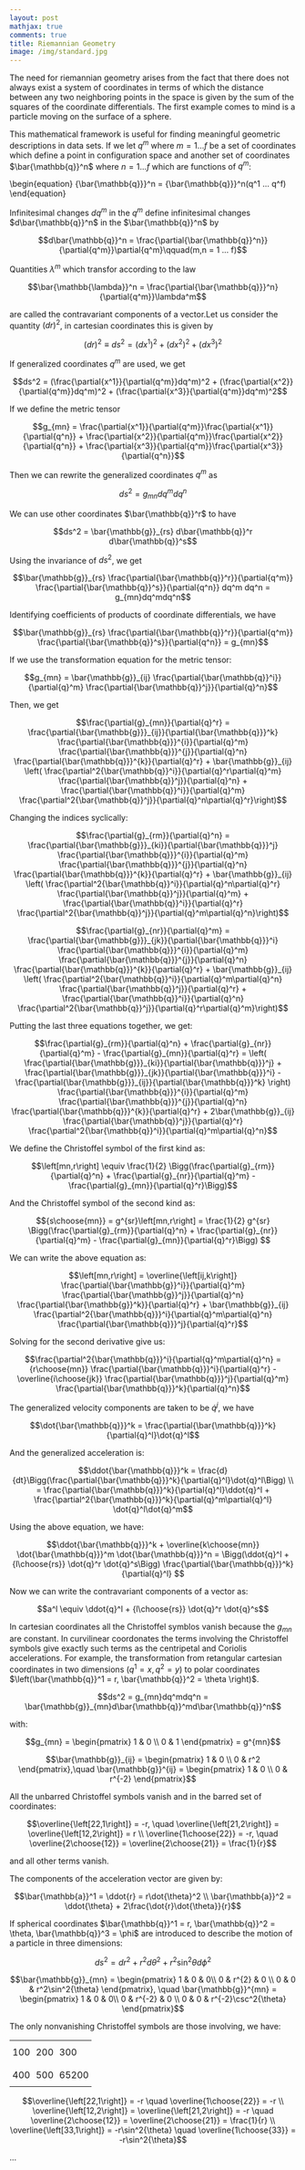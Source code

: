 ```yaml
---
layout: post
mathjax: true
comments: true
title: Riemannian Geometry
image: /img/standard.jpg
---
```

<style type="text/css">
.tg  {border-collapse:collapse;border-spacing:0;}
.tg td{border-color:black;border-style:solid;border-width:0px;
  overflow:hidden;padding:10px 5px;word-break:normal;}
.tg tr{border-color:black;border-style:solid;border-width:0px;
  overflow:hidden;padding:10px 5px;word-break:normal;}
.tg th{border-color:black;border-style:solid;border-width:0px;
  font-weight:normal;overflow:hidden;padding:10px 5px;word-break:normal;}
.tg .tg-0pky{border-color:inherit;text-align:left;vertical-align:top}
</style>

The need for riemannian geometry arises from the fact that there does not always exist a system of coordinates in 
terms of which the distance between any two neighboring points in the space is given by the sum of the squares of the 
coordinate differentials.  The first example comes to mind is a particle moving on the surface of a sphere. 

This mathematical framework is useful for finding meaningful geometric descriptions in data sets. 
If we let $q^m$ where $m=1 ... f$ be a set of coordinates which define a point in configuration space and another set of coordinates $\bar{\mathbb{q}}^n$ where $n=1 ... f$ which are functions of $q^m$:

\begin{equation}
{\bar{\mathbb{q}}}^n = {\bar{\mathbb{q}}}^n(q^1 ... q^f)
\end{equation}


Infinitesimal changes $dq^m$ in the $q^m$ define infinitesimal changes $d\bar{\mathbb{q}}^n$ in the $\bar{\mathbb{q}}^n$ by 

$$d\bar{\mathbb{q}}^n = \frac{\partial{\bar{\mathbb{q}}^n}}{\partial{q^m}}\partial{q^m}\qquad(m,n = 1 ... f)$$

Quantities $\lambda^m$ which transfor according to the law

$$\bar{\mathbb{\lambda}}^n = \frac{\partial{\bar{\mathbb{q}}}^n}{\partial{q^m}}\lambda^m$$

are called the contravariant components of a vector.Let us consider the quantity $(dr)^2$, in cartesian coordinates this is given by 

$$(dr)^2 \equiv ds^2 = (dx^1)^2 + (dx^2)^2 +(dx^3)^2$$

If generalized coordinates $q^m$ are used, we get

$$ds^2 = (\frac{\partial{x^1}}{\partial{q^m}}dq^m)^2 + (\frac{\partial{x^2}}{\partial{q^m}}dq^m)^2 + (\frac{\partial{x^3}}{\partial{q^m}}dq^m)^2$$

If we define the metric tensor 

$$g_{mn} = \frac{\partial{x^1}}{\partial{q^m}}\frac{\partial{x^1}}{\partial{q^n}} + \frac{\partial{x^2}}{\partial{q^m}}\frac{\partial{x^2}}{\partial{q^n}} + \frac{\partial{x^3}}{\partial{q^m}}\frac{\partial{x^3}}{\partial{q^n}}$$

Then we can rewrite the generalized coordinates $q^m$ as 

$$ds^2 = g_{mn}dq^m dq^n$$

We can use other coordinates $\bar{\mathbb{q}}^r$ to have

$$ds^2 = \bar{\mathbb{g}}_{rs} d\bar{\mathbb{q}}^r d\bar{\mathbb{q}}^s$$

Using the invariance of $ds^2$, we get

$$\bar{\mathbb{g}}_{rs} \frac{\partial{\bar{\mathbb{q}}^r}}{\partial{q^m}} \frac{\partial{\bar{\mathbb{q}}^s}}{\partial{q^n}} dq^m dq^n = g_{mn}dq^mdq^n$$

Identifying coefficients of products of coordinate differentials, we have

$$\bar{\mathbb{g}}_{rs} \frac{\partial{\bar{\mathbb{q}}^r}}{\partial{q^m}} \frac{\partial{\bar{\mathbb{q}}^s}}{\partial{q^n}} = g_{mn}$$

If we use the transformation equation for the metric tensor:

$$g_{mn} = \bar{\mathbb{g}}_{ij} \frac{\partial{\bar{\mathbb{q}}^i}}{\partial{q}^m} \frac{\partial{\bar{\mathbb{q}}^j}}{\partial{q}^n}$$

Then, we get

$$\frac{\partial{g}_{mn}}{\partial{q}^r} = \frac{\partial{\bar{\mathbb{g}}}_{ij}}{\partial{\bar{\mathbb{q}}}^k} \frac{\partial{\bar{\mathbb{q}}}^{i}}{\partial{q}^m} \frac{\partial{\bar{\mathbb{q}}}^{j}}{\partial{q}^n} \frac{\partial{\bar{\mathbb{q}}}^{k}}{\partial{q}^r} + \bar{\mathbb{g}}_{ij} \left( \frac{\partial^2{\bar{\mathbb{q}}^i}}{\partial{q}^r\partial{q}^m} \frac{\partial{\bar{\mathbb{q}}^j}}{\partial{q}^n} + \frac{\partial{\bar{\mathbb{q}}^i}}{\partial{q}^m} \frac{\partial^2{\bar{\mathbb{q}}^j}}{\partial{q}^n\partial{q}^r}\right)$$

Changing the indices syclically:

$$\frac{\partial{g}_{rm}}{\partial{q}^n} = \frac{\partial{\bar{\mathbb{g}}}_{ki}}{\partial{\bar{\mathbb{q}}}^j} \frac{\partial{\bar{\mathbb{q}}}^{i}}{\partial{q}^m} \frac{\partial{\bar{\mathbb{q}}}^{j}}{\partial{q}^n} \frac{\partial{\bar{\mathbb{q}}}^{k}}{\partial{q}^r} + \bar{\mathbb{g}}_{ij} \left( \frac{\partial^2{\bar{\mathbb{q}}^i}}{\partial{q}^n\partial{q}^r} \frac{\partial{\bar{\mathbb{q}}^j}}{\partial{q}^m} + \frac{\partial{\bar{\mathbb{q}}^i}}{\partial{q}^r} \frac{\partial^2{\bar{\mathbb{q}}^j}}{\partial{q}^m\partial{q}^n}\right)$$

$$\frac{\partial{g}_{nr}}{\partial{q}^m} = \frac{\partial{\bar{\mathbb{g}}}_{jk}}{\partial{\bar{\mathbb{q}}}^i} \frac{\partial{\bar{\mathbb{q}}}^{i}}{\partial{q}^m} \frac{\partial{\bar{\mathbb{q}}}^{j}}{\partial{q}^n} \frac{\partial{\bar{\mathbb{q}}}^{k}}{\partial{q}^r} + \bar{\mathbb{g}}_{ij} \left( \frac{\partial^2{\bar{\mathbb{q}}^i}}{\partial{q}^m\partial{q}^n} \frac{\partial{\bar{\mathbb{q}}^j}}{\partial{q}^r} + \frac{\partial{\bar{\mathbb{q}}^i}}{\partial{q}^n} \frac{\partial^2{\bar{\mathbb{q}}^j}}{\partial{q}^r\partial{q}^m}\right)$$

Putting the last three equations together, we get:

$$\frac{\partial{g}_{rm}}{\partial{q}^n} + \frac{\partial{g}_{nr}}{\partial{q}^m} - \frac{\partial{g}_{mn}}{\partial{q}^r} = \left( \frac{\partial{\bar{\mathbb{g}}}_{ki}}{\partial{\bar{\mathbb{q}}}^j} + \frac{\partial{\bar{\mathbb{g}}}_{jk}}{\partial{\bar{\mathbb{q}}}^i} - \frac{\partial{\bar{\mathbb{g}}}_{ij}}{\partial{\bar{\mathbb{q}}}^k} \right) \frac{\partial{\bar{\mathbb{q}}}^{i}}{\partial{q}^m} \frac{\partial{\bar{\mathbb{q}}}^{j}}{\partial{q}^n} \frac{\partial{\bar{\mathbb{q}}}^{k}}{\partial{q}^r} + 2\bar{\mathbb{g}}_{ij} \frac{\partial{\bar{\mathbb{q}}^j}}{\partial{q}^r} \frac{\partial^2{\bar{\mathbb{q}}^i}}{\partial{q}^m\partial{q}^n}$$

We define the Christoffel symbol of the first kind as:

$$\left[mn,r\right] \equiv \frac{1}{2} \Bigg(\frac{\partial{g}_{rm}}{\partial{q}^n} + \frac{\partial{g}_{nr}}{\partial{q}^m} - \frac{\partial{g}_{mn}}{\partial{q}^r}\Bigg)$$

And the Christoffel symbol of the second kind as:

$${s\choose{mn}} = g^{sr}\left[mn,r\right] = \frac{1}{2} g^{sr} \Bigg(\frac{\partial{g}_{rm}}{\partial{q}^n} + \frac{\partial{g}_{nr}}{\partial{q}^m} - \frac{\partial{g}_{mn}}{\partial{q}^r}\Bigg) $$

We can write the above equation as:

$$\left[mn,r\right] = \overline{\left[ij,k\right]} \frac{\partial{\bar{\mathbb{g}}^i}}{\partial{q}^m} \frac{\partial{\bar{\mathbb{g}}^j}}{\partial{q}^n} \frac{\partial{\bar{\mathbb{g}}^k}}{\partial{q}^r} + \bar{\mathbb{g}}_{ij} \frac{\partial^2{\bar{\mathbb{q}}}^i}{\partial{q}^m\partial{q}^n} \frac{\partial{\bar{\mathbb{q}}}^j}{\partial{q}^r}$$

Solving for the second derivative give us:

$$\frac{\partial^2{\bar{\mathbb{q}}}^i}{\partial{q}^m\partial{q}^n} = {r\choose{mn}} \frac{\partial{\bar{\mathbb{q}}}^i}{\partial{q}^r} - \overline{i\choose{jk}} \frac{\partial{\bar{\mathbb{q}}}^j}{\partial{q}^m} \frac{\partial{\bar{\mathbb{q}}}^k}{\partial{q}^n}$$

The generalized velocity components are taken to be $\dot{q}^j$, we have

$$\dot{\bar{\mathbb{q}}}^k = \frac{\partial{\bar{\mathbb{q}}}^k}{\partial{q}^l}\dot{q}^l$$

And the generalized acceleration is:

$$\ddot{\bar{\mathbb{q}}}^k = \frac{d}{dt}\Bigg(\frac{\partial{\bar{\mathbb{q}}}^k}{\partial{q}^l}\dot{q}^l\Bigg) \\ = \frac{\partial{\bar{\mathbb{q}}}^k}{\partial{q}^l}\ddot{q}^l + \frac{\partial^2{\bar{\mathbb{q}}}^k}{\partial{q}^m\partial{q}^l} \dot{q}^l\dot{q}^m$$

Using the above equation, we have:

$$\ddot{\bar{\mathbb{q}}}^k + \overline{k\choose{mn}} \dot{\bar{\mathbb{q}}}^m \dot{\bar{\mathbb{q}}}^n = \Bigg(\ddot{q}^l + {l\choose{rs}} \dot{q}^r \dot{q}^s\Bigg) \frac{\partial{\bar{\mathbb{q}}}^k}{\partial{q}^l} $$

Now we can write the contravariant components of a vector as:

$$a^l \equiv \ddot{q}^l + {l\choose{rs}} \dot{q}^r \dot{q}^s$$

In cartesian coordinates all the Christoffel symblos vanish because the $g_{mn}$ are constant. In curvilinear coordonates the terms involving the Christoffel symbols give exactly such terms as the centripetal and Coriolis accelerations.  For example, the transformation  from retangular cartesian coordinates in two dimensions $\left(q^1 = x, q^2 = y\right)$ to polar coordinates $\left(\bar{\mathbb{q}}^1 = r, \bar{\mathbb{q}}^2 = \theta \right)$.

$$ds^2 = g_{mn}dq^mdq^n = \bar{\mathbb{g}}_{mn}d\bar{\mathbb{q}}^md\bar{\mathbb{q}}^n$$

with:

$$g_{mn} = \begin{pmatrix}
1 & 0 \\
0 & 1 
\end{pmatrix} = g^{mn}$$

$$\bar{\mathbb{g}}_{ij} = \begin{pmatrix}
1 & 0 \\
0 & r^2 
\end{pmatrix},\quad \bar{\mathbb{g}}^{ij} = \begin{pmatrix}
1 & 0 \\
0 & r^{-2} 
\end{pmatrix}$$

All the unbarred Christoffel symbols vanish and in the barred set of coordinates:

$$\overline{\left[22,1\right]} = -r, \quad \overline{\left[21,2\right]} = \overline{\left[12,2\right]} = r 
\\ \overline{1\choose{22}} = -r, \quad \overline{2\choose{12}} = \overline{2\choose{21}} = \frac{1}{r}$$

and all other terms vanish.

The components of the acceleration vector are given by:

$$\bar{\mathbb{a}}^1 = \ddot{r} = r\dot{\theta}^2 \\ \bar{\mathbb{a}}^2 = \ddot{\theta} + 2\frac{\dot{r}\dot{\theta}}{r}$$

If spherical coordinates $\bar{\mathbb{q}}^1 = r, \bar{\mathbb{q}}^2 = \theta, \bar{\mathbb{q}}^3 = \phi$ are introduced to describe the motion of a particle in three dimensions:

$$ds^2 = dr^2 + r^2d\theta^2 + r^2\sin^2{\theta}d\phi^2$$

$$\bar{\mathbb{g}}_{mn} = \begin{pmatrix}
1 & 0 & 0\\
0 & r^{2} & 0 \\
0 & 0 & r^2\sin^2{\theta}
\end{pmatrix}, \quad \bar{\mathbb{g}}^{mn} = \begin{pmatrix}
1 & 0 & 0\\
0 & r^{-2} & 0 \\
0 & 0 & r^{-2}\csc^2{\theta}
\end{pmatrix}$$

The only nonvanishing Christoffel symbols are those involving, we have:

<table class="tg">
  <tr>
    <td>100</td>
    <td>200</td>
    <td>300</td>
  </tr>
  <tr border: none>
    <td>400</td>
    <td>500</td>
    <td>65200</td>
  </tr>
</table>


$$\overline{\left[22,1\right]} = -r \quad \overline{1\choose{22}} = -r \\ \overline{\left[12,2\right]} = \overline{\left[21,2\right]} = -r \quad  \overline{2\choose{12}} = \overline{2\choose{21}} = \frac{1}{r} \\
\overline{\left[33,1\right]} = -r\sin^2{\theta} \quad \overline{1\choose{33}} = -r\sin^2{\theta}$$

...

















